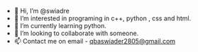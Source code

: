 - 👋 Hi, I’m @swiadre
- 👀 I’m interested in programing in c++, python , css and html.
- 🌱 I’m currently learning python.
- 💞️ I’m looking to collaborate with someone.
- 📫 Contact me on email - qbaswiader2805@gmail.com


<!---
swiadre/swiadre is a ✨ special ✨ repository because its `README.md` (this file) appears on your GitHub profile.
You can click the Preview link to take a look at your changes.
--->
